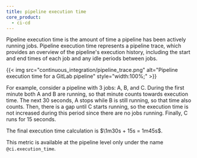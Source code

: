 ```yaml
---
title: pipeline execution time
core_product:
  - ci-cd
---
```

Pipeline execution time is the amount of time a pipeline has been actively running jobs. Pipeline execution time represents a pipeline trace, which provides an overview of the pipeline's execution history, including the start and end times of each job and any idle periods between jobs.

{{< img src="continuous_integration/pipeline_trace.png" alt="Pipeline execution time for a GitLab pipeline" style="width:100%;" >}}

For example, consider a pipeline with 3 jobs: A, B, and C. During the first minute both A and B are running, so that minute counts towards execution time. The next 30 seconds, A stops while B is still running, so that time also counts. Then, there is a gap until C starts running, so the execution time is not increased during this period since there are no jobs running. Finally, C runs for 15 seconds. 

The final execution time calculation is $\1m30s + 15s = 1m45s$.

This metric is available at the pipeline level only under the name `@ci.execution_time`.
